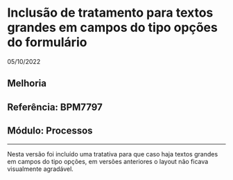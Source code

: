 # Inclusão de tratamento para textos grandes em campos do tipo opções do formulário
05/10/2022
## Melhoria
## Referência: BPM7797
## Módulo: Processos
***

Nesta versão foi incluído uma tratativa para que caso haja textos grandes em campos do tipo opções, em versões anteriores o layout não ficava visualmente agradável.